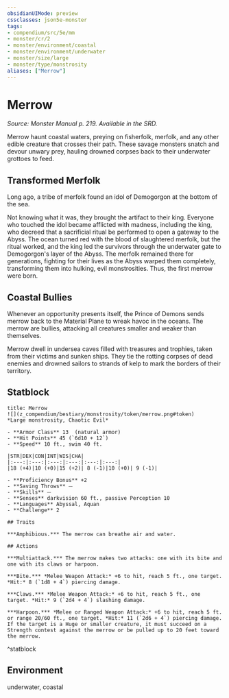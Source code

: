 ```yaml
---
obsidianUIMode: preview
cssclasses: json5e-monster
tags:
- compendium/src/5e/mm
- monster/cr/2
- monster/environment/coastal
- monster/environment/underwater
- monster/size/large
- monster/type/monstrosity
aliases: ["Merrow"]
---
```

# Merrow
*Source: Monster Manual p. 219. Available in the SRD.*  

Merrow haunt coastal waters, preying on fisherfolk, merfolk, and any other edible creature that crosses their path. These savage monsters snatch and devour unwary prey, hauling drowned corpses back to their underwater grottoes to feed.

## Transformed Merfolk

Long ago, a tribe of merfolk found an idol of Demogorgon at the bottom of the sea.

Not knowing what it was, they brought the artifact to their king. Everyone who touched the idol became afflicted with madness, including the king, who decreed that a sacrificial ritual be performed to open a gateway to the Abyss. The ocean turned red with the blood of slaughtered merfolk, but the ritual worked, and the king led the survivors through the underwater gate to Demogorgon's layer of the Abyss. The merfolk remained there for generations, fighting for their lives as the Abyss warped them completely, transforming them into hulking, evil monstrosities. Thus, the first merrow were born.

## Coastal Bullies

Whenever an opportunity presents itself, the Prince of Demons sends merrow back to the Material Plane to wreak havoc in the oceans. The merrow are bullies, attacking all creatures smaller and weaker than themselves.

Merrow dwell in undersea caves filled with treasures and trophies, taken from their victims and sunken ships. They tie the rotting corpses of dead enemies and drowned sailors to strands of kelp to mark the borders of their territory.

## Statblock

```ad-statblock
title: Merrow
![](z_compendium/bestiary/monstrosity/token/merrow.png#token)
*Large monstrosity, Chaotic Evil*

- **Armor Class** 13  (natural armor)
- **Hit Points** 45 (`6d10 + 12`)
- **Speed** 10 ft., swim 40 ft.

|STR|DEX|CON|INT|WIS|CHA|
|:---:|:---:|:---:|:---:|:---:|:---:|
|18 (+4)|10 (+0)|15 (+2)| 8 (-1)|10 (+0)| 9 (-1)|

- **Proficiency Bonus** +2
- **Saving Throws** ⏤
- **Skills** ⏤
- **Senses** darkvision 60 ft., passive Perception 10
- **Languages** Abyssal, Aquan
- **Challenge** 2

## Traits

***Amphibious.*** The merrow can breathe air and water.

## Actions

***Multiattack.*** The merrow makes two attacks: one with its bite and one with its claws or harpoon.

***Bite.*** *Melee Weapon Attack:* +6 to hit, reach 5 ft., one target. *Hit:* 8 (`1d8 + 4`) piercing damage.

***Claws.*** *Melee Weapon Attack:* +6 to hit, reach 5 ft., one target. *Hit:* 9 (`2d4 + 4`) slashing damage.

***Harpoon.*** *Melee or Ranged Weapon Attack:* +6 to hit, reach 5 ft. or range 20/60 ft., one target. *Hit:* 11 (`2d6 + 4`) piercing damage. If the target is a Huge or smaller creature, it must succeed on a Strength contest against the merrow or be pulled up to 20 feet toward the merrow.
```
^statblock

## Environment

underwater, coastal